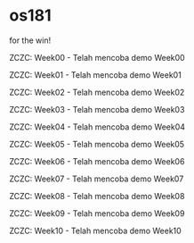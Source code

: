 # os181
for the win!

ZCZC: Week00 - Telah mencoba demo Week00

ZCZC: Week01 - Telah mencoba demo Week01

ZCZC: Week02 - Telah mencoba demo Week02

ZCZC: Week03 - Telah mencoba demo Week03

ZCZC: Week04 - Telah mencoba demo Week04

ZCZC: Week05 - Telah mencoba demo Week05

ZCZC: Week06 - Telah mencoba demo Week06

ZCZC: Week07 - Telah mencoba demo Week07

ZCZC: Week08 - Telah mencoba demo Week08

ZCZC: Week09 - Telah mencoba demo Week09

ZCZC: Week10 - Telah mencoba demo Week10
